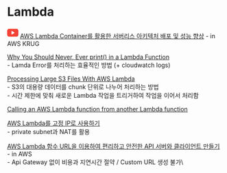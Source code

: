 # Lambda

![](<../.gitbook/assets/image (8).png>) [AWS Lambda Container를 활용한 서버리스 아키텍처 배포 및 성능 향상](https://www.youtube.com/watch?v=FTei6vum5kE) - in AWS KRUG



[Why You Should Never, Ever print() in a Lambda Function](https://towardsdatascience.com/why-you-should-never-ever-print-in-a-lambda-function-f997d684a705#--responses)\
&#x20; \-  Lamda Error를 처리하는 효율적인 방법 (+ cloudwatch logs)&#x20;

[Processing Large S3 Files With AWS Lambda](https://medium.com/swlh/processing-large-s3-files-with-aws-lambda-2c5840ae5c91)\
&#x20; \-  S3의 대용량 데이터를 chunk 단위로 나누어 처리하는 방법\
&#x20; \-  시간 제한에 맞춰 새로운 Lambda 작업을 트리거하여 작업을 이어서 처리함

[Calling an AWS Lambda function from another Lambda function](https://www.sqlshack.com/calling-an-aws-lambda-function-from-another-lambda-function/)

[AWS Lambda를 고정 IP로 사용하기](https://jetalog.net/89?category=808868)\
&#x20; \- private subnet과 NAT를 활용

[AWS Lambda 함수 URL을 이용하여 편리하고 안전한 API 서버와 클라이언트 만들기](https://aws.amazon.com/ko/blogs/tech/creating-api-server-using-aws-lambda-function-url/) - in AWS\
&#x20; \- Api Gateway 없이 비용과 지연시간 절약 / Custom URL 생성 불가\
